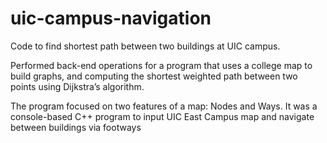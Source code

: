 # uic-campus-navigation
Code to find shortest path between two buildings at UIC campus.

Performed back-end operations for a program that uses a college map to build graphs, and computing the shortest weighted path between two points using Dijkstra’s algorithm.

The program focused on two features of a map: Nodes and Ways. It was a console-based C++ program to input UIC East Campus map and navigate between buildings via footways